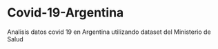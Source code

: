 # Covid-19-Argentina
Analisis datos covid 19 en Argentina utilizando dataset del Ministerio de Salud
